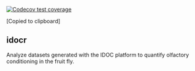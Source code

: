   <!-- badges: start -->
  [![Codecov test coverage](https://codecov.io/gh/shaliulab/idocr/branch/master/graph/badge.svg)](https://codecov.io/gh/shaliulab/idocr?branch=master)
  <!-- badges: end -->
  [Copied to clipboard]
  
  ## idocr

Analyze datasets generated with the IDOC platform to quantify olfactory conditioning in the fruit fly.
